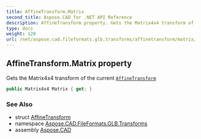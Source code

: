 ```yaml
---
title: AffineTransform.Matrix
second_title: Aspose.CAD for .NET API Reference
description: AffineTransform property. Gets the Matrix4x4 transform of the current AffineTransform
type: docs
weight: 120
url: /net/aspose.cad.fileformats.glb.transforms/affinetransform/matrix/
---
```

## AffineTransform.Matrix property

Gets the Matrix4x4 transform of the current [`AffineTransform`](../)

```csharp
public Matrix4x4 Matrix { get; }
```

### See Also

* struct [AffineTransform](../)
* namespace [Aspose.CAD.FileFormats.GLB.Transforms](../../affinetransform/)
* assembly [Aspose.CAD](../../../)


